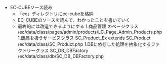﻿* EC-CUBEソース読み
	- 「ec」ディレクトリにec-cubeを格納
	- EC-CUBEのソースを読んで、わかったことを書いていく
	- 最終的には改造できるようにする
	1.商品管理 のページクラス
	 /ec/data/class/pages/admin/products/LC_Page_Admin_Products.php
		1.商品を扱うサービスクラス 
			SC_Product_Ex extends SC_Product
		 /ec/data/class/SC_Product.php
			1.DBに依存した処理を抽象化するファクトリークラス
		 	SC_DB_DBFactory
			/ec/data/class/db/SC_DB_DBFactory.php
